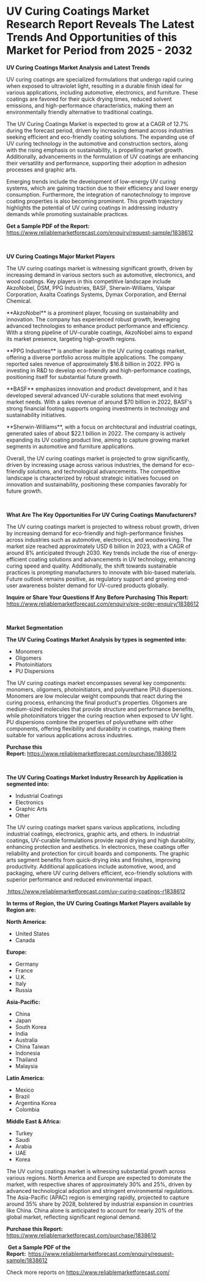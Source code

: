 <p><h1>UV Curing Coatings Market Research Report Reveals The Latest Trends And Opportunities of this Market for Period from 2025 - 2032</h1></p><p><strong>UV Curing Coatings Market Analysis and Latest Trends</strong></p>
<p><p>UV curing coatings are specialized formulations that undergo rapid curing when exposed to ultraviolet light, resulting in a durable finish ideal for various applications, including automotive, electronics, and furniture. These coatings are favored for their quick drying times, reduced solvent emissions, and high-performance characteristics, making them an environmentally friendly alternative to traditional coatings. </p><p>The UV Curing Coatings Market is expected to grow at a CAGR of 12.7% during the forecast period, driven by increasing demand across industries seeking efficient and eco-friendly coating solutions. The expanding use of UV curing technology in the automotive and construction sectors, along with the rising emphasis on sustainability, is propelling market growth. Additionally, advancements in the formulation of UV coatings are enhancing their versatility and performance, supporting their adoption in adhesion processes and graphic arts. </p><p>Emerging trends include the development of low-energy UV curing systems, which are gaining traction due to their efficiency and lower energy consumption. Furthermore, the integration of nanotechnology to improve coating properties is also becoming prominent. This growth trajectory highlights the potential of UV curing coatings in addressing industry demands while promoting sustainable practices.</p></p>
<p><strong>Get a Sample PDF of the Report:&nbsp;</strong> <a href="https://www.reliablemarketforecast.com/enquiry/request-sample/1838612?utm_campaign=3307&utm_medium=2&utm_source=Github&utm_content=ia&utm_term=02042025&utm_id=uv-curing-coatings">https://www.reliablemarketforecast.com/enquiry/request-sample/1838612</a></p>
<p>&nbsp;</p>
<p><strong>UV Curing Coatings Major Market Players</strong></p>
<p><p>The UV curing coatings market is witnessing significant growth, driven by increasing demand in various sectors such as automotive, electronics, and wood coatings. Key players in this competitive landscape include AkzoNobel, DSM, PPG Industries, BASF, Sherwin-Williams, Valspar Corporation, Axalta Coatings Systems, Dymax Corporation, and Eternal Chemical.</p><p>**AkzoNobel** is a prominent player, focusing on sustainability and innovation. The company has experienced robust growth, leveraging advanced technologies to enhance product performance and efficiency. With a strong pipeline of UV-curable coatings, AkzoNobel aims to expand its market presence, targeting high-growth regions.</p><p>**PPG Industries** is another leader in the UV curing coatings market, offering a diverse portfolio across multiple applications. The company reported sales revenue of approximately $16.8 billion in 2022. PPG is investing in R&D to develop eco-friendly and high-performance coatings, positioning itself for substantial future growth.</p><p>**BASF** emphasizes innovation and product development, and it has developed several advanced UV-curable solutions that meet evolving market needs. With a sales revenue of around $70 billion in 2022, BASF's strong financial footing supports ongoing investments in technology and sustainability initiatives.</p><p>**Sherwin-Williams**, with a focus on architectural and industrial coatings, generated sales of about $22.1 billion in 2022. The company is actively expanding its UV coating product line, aiming to capture growing market segments in automotive and furniture applications.</p><p>Overall, the UV curing coatings market is projected to grow significantly, driven by increasing usage across various industries, the demand for eco-friendly solutions, and technological advancements. The competitive landscape is characterized by robust strategic initiatives focused on innovation and sustainability, positioning these companies favorably for future growth.</p></p>
<p>&nbsp;</p>
<p><strong>What Are The Key Opportunities For UV Curing Coatings Manufacturers?</strong></p>
<p><p>The UV curing coatings market is projected to witness robust growth, driven by increasing demand for eco-friendly and high-performance finishes across industries such as automotive, electronics, and woodworking. The market size reached approximately USD 6 billion in 2023, with a CAGR of around 8% anticipated through 2030. Key trends include the rise of energy-efficient coating solutions and advancements in UV technology, enhancing curing speed and quality. Additionally, the shift towards sustainable practices is prompting manufacturers to innovate with bio-based materials. Future outlook remains positive, as regulatory support and growing end-user awareness bolster demand for UV-cured products globally.</p></p>
<p><strong>Inquire or Share Your Questions If Any Before Purchasing This Report:</strong> <a href="https://www.reliablemarketforecast.com/enquiry/pre-order-enquiry/1838612?utm_campaign=3307&utm_medium=2&utm_source=Github&utm_content=ia&utm_term=02042025&utm_id=uv-curing-coatings">https://www.reliablemarketforecast.com/enquiry/pre-order-enquiry/1838612</a></p>
<p>&nbsp;</p>
<p><strong>Market Segmentation</strong></p>
<p><strong>The UV Curing Coatings Market Analysis by types is segmented into:</strong></p>
<p><ul><li>Monomers</li><li>Oligomers</li><li>Photoinitiators</li><li>PU Dispersions</li></ul></p>
<p><p>The UV curing coatings market encompasses several key components: monomers, oligomers, photoinitiators, and polyurethane (PU) dispersions. Monomers are low molecular weight compounds that react during the curing process, enhancing the final product's properties. Oligomers are medium-sized molecules that provide structure and performance benefits, while photoinitiators trigger the curing reaction when exposed to UV light. PU dispersions combine the properties of polyurethane with other components, offering flexibility and durability in coatings, making them suitable for various applications across industries.</p></p>
<p><strong>Purchase this Report:&nbsp;</strong><a href="https://www.reliablemarketforecast.com/purchase/1838612?utm_campaign=3307&utm_medium=2&utm_source=Github&utm_content=ia&utm_term=02042025&utm_id=uv-curing-coatings">https://www.reliablemarketforecast.com/purchase/1838612</a></p>
<p>&nbsp;</p>
<p><strong>The UV Curing Coatings Market Industry Research by Application is segmented into:</strong></p>
<p><ul><li>Industrial Coatings</li><li>Electronics</li><li>Graphic Arts</li><li>Other</li></ul></p>
<p><p>The UV curing coatings market spans various applications, including industrial coatings, electronics, graphic arts, and others. In industrial coatings, UV-curable formulations provide rapid drying and high durability, enhancing protection and aesthetics. In electronics, these coatings offer reliability and protection for circuit boards and components. The graphic arts segment benefits from quick-drying inks and finishes, improving productivity. Additional applications include automotive, wood, and packaging, where UV curing delivers efficient, eco-friendly solutions with superior performance and reduced environmental impact.</p></p>
<p><a href="https://www.reliablemarketforecast.com/uv-curing-coatings-r1838612?utm_campaign=3307&utm_medium=2&utm_source=Github&utm_content=ia&utm_term=02042025&utm_id=uv-curing-coatings">&nbsp;https://www.reliablemarketforecast.com/uv-curing-coatings-r1838612</a></p>
<p><strong>In terms of Region, the UV Curing Coatings Market Players available by Region are:</strong></p>
<p>
    <p> <strong> North America: </strong>
        <ul>
            <li>United States</li>
            <li>Canada</li>
        </ul>
        </p> 
    <p> <strong> Europe: </strong>
        <ul>
            <li>Germany</li>
            <li>France</li>
            <li>U.K.</li>
            <li>Italy</li>
            <li>Russia</li>
        </ul>
        </p> 
    <p> <strong> Asia-Pacific: </strong>
        <ul>
            <li>China</li>
            <li>Japan</li>
            <li>South Korea</li>
            <li>India</li>
            <li>Australia</li>
            <li>China Taiwan</li>
            <li>Indonesia</li>
            <li>Thailand</li>
            <li>Malaysia</li>
        </ul>
        </p> 
    <p> <strong> Latin America: </strong>
        <ul>
            <li>Mexico</li>
            <li>Brazil</li>
            <li>Argentina Korea</li>
            <li>Colombia</li>
        </ul>
        </p> 
    <p> <strong> Middle East & Africa: </strong>
        <ul>
            <li>Turkey</li>
            <li>Saudi</li>
            <li>Arabia</li>
            <li>UAE</li>
            <li>Korea</li>
        </ul>
    </p>
    </p>
<p><p>The UV curing coatings market is witnessing substantial growth across various regions. North America and Europe are expected to dominate the market, with respective shares of approximately 30% and 25%, driven by advanced technological adoption and stringent environmental regulations. The Asia-Pacific (APAC) region is emerging rapidly, projected to capture around 35% share by 2028, bolstered by industrial expansion in countries like China. China alone is anticipated to account for nearly 20% of the global market, reflecting significant regional demand.</p></p>
<p><strong>Purchase this Report: </strong><a href="https://www.reliablemarketforecast.com/purchase/1838612?utm_campaign=3307&utm_medium=2&utm_source=Github&utm_content=ia&utm_term=02042025&utm_id=uv-curing-coatings">https://www.reliablemarketforecast.com/purchase/1838612</a></p>
<p>&nbsp;<strong>Get a Sample PDF of the Report:&nbsp;&nbsp;</strong><a href="https://www.reliablemarketforecast.com/enquiry/request-sample/1838612?utm_campaign=3307&utm_medium=2&utm_source=Github&utm_content=ia&utm_term=02042025&utm_id=uv-curing-coatings">https://www.reliablemarketforecast.com/enquiry/request-sample/1838612</a></p>
<p><strong></strong></p>
<p>Check more reports on <a href="https://www.reliablemarketforecast.com/?utm_campaign=3307&utm_medium=2&utm_source=Github&utm_content=ia&utm_term=02042025&utm_id=uv-curing-coatings">https://www.reliablemarketforecast.com/</a></p>